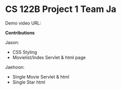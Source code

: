 # CS 122B Project 1 Team Ja # 

Demo video URL:

**Contributions**

Jason:
* CSS Styling
* Movielist/Index Servlet & html page

Jaehoon:
* Single Movie Servlet & html
* Single Star html
